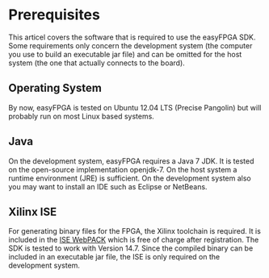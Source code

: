 # Prerequisites
This articel covers the software that is required to use the easyFPGA SDK. Some requirements only concern the development system (the computer you use to build an executable jar file) and can be omitted for the host system (the one that actually connects to the board).

## Operating System
By now, easyFPGA is tested on Ubuntu 12.04 LTS (Precise Pangolin) but will probably run on most Linux based systems.

## Java
On the development system, easyFPGA requires a Java 7 JDK. It is tested on the open-source implementation openjdk-7. On the host system a runtime environment (JRE) is sufficient. On the development system also you may want to install an IDE such as Eclipse or NetBeans.

## Xilinx ISE
For generating binary files for the FPGA, the Xilinx toolchain is required. It is included in the [ISE WebPACK](http://www.xilinx.com/products/design-tools/ise-design-suite/ise-webpack.htm) which is free of charge after registration. The SDK is tested to work with Version 14.7. Since the compiled binary can be included in an executable jar file, the ISE is only required on the development system.
